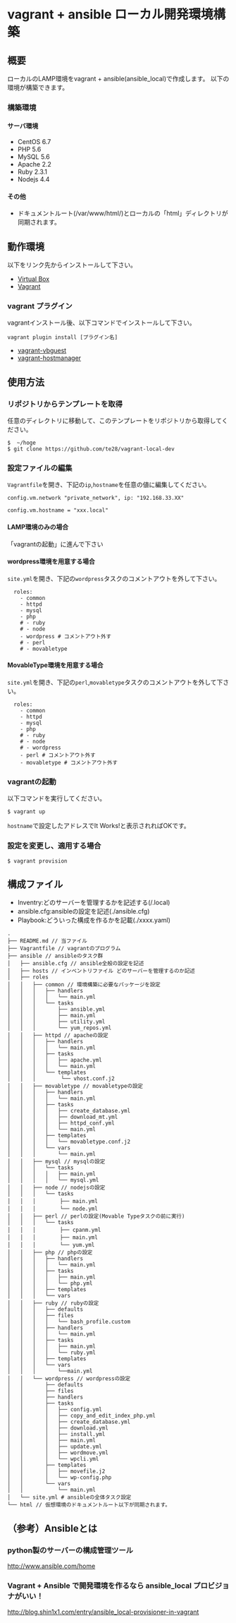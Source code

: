 # vagrant + ansible ローカル開発環境構築

## 概要

ローカルのLAMP環境をvagrant + ansible(ansible_local)で作成します。
以下の環境が構築できます。

### 構築環境

#### サーバ環境

* CentOS 6.7
* PHP 5.6
* MySQL 5.6
* Apache 2.2
* Ruby 2.3.1
* Nodejs 4.4

#### その他

* ドキュメントルート(/var/www/html/)とローカルの「html」ディレクトリが
同期されます。

## 動作環境

以下をリンク先からインストールして下さい。

* [Virtual Box](https://www.virtualbox.org/)
* [Vagrant](https://www.vagrantup.com/)

### vagrant プラグイン

vagrantインストール後、以下コマンドでインストールして下さい。

```
vagrant plugin install [プラグイン名]
```

* [vagrant-vbguest](https://github.com/dotless-de/vagrant-vbguest)
* [vagrant-hostmanager](https://github.com/devopsgroup-io/vagrant-hostmanager)


## 使用方法

### リポジトリからテンプレートを取得

任意のディレクトリに移動して、このテンプレートをリポジトリから取得してください。

```
$  ~/hoge
$ git clone https://github.com/te28/vagrant-local-dev
```

### 設定ファイルの編集

`Vagrantfile`を開き、下記の`ip`,`hostname`を任意の値に編集してください。

```
config.vm.network "private_network", ip: "192.168.33.XX"
```

```
config.vm.hostname = "xxx.local"
```

#### LAMP環境のみの場合

「vagrantの起動」に進んで下さい

#### wordpress環境を用意する場合

`site.yml`を開き、下記の`wordpress`タスクのコメントアウトを外して下さい。

```
  roles:
    - common
    - httpd
    - mysql
    - php
    # - ruby
    # - node
    - wordpress # コメントアウト外す
    # - perl
    # - movabletype
```

#### MovableType環境を用意する場合

`site.yml`を開き、下記の`perl`,`movabletype`タスクのコメントアウトを外して下さい。

```
  roles:
    - common
    - httpd
    - mysql
    - php
    # - ruby
    # - node
    # - wordpress
    - perl # コメントアウト外す
    - movabletype # コメントアウト外す
```

### vagrantの起動

以下コマンドを実行してください。

```
$ vagrant up
```

`hostname`で設定したアドレスでIt Works!と表示されればOKです。

### 設定を変更し、適用する場合

```
$ vagrant provision
```

## 構成ファイル

* Inventry:どのサーバーを管理するかを記述する(/.local)
* ansible.cfg:ansibleの設定を記述(./ansible.cfg)
* Playbook:どういった構成を作るかを記載(./xxxx.yaml)

```
.
├── README.md // 当ファイル
├── Vagrantfile // vagrantのプログラム
├── ansible // ansibleのタスク群
│   ├── ansible.cfg // ansible全般の設定を記述
│   ├── hosts // インベントリファイル どのサーバーを管理するのか記述
│   ├── roles
│   │   ├── common // 環境構築に必要なパッケージを設定
│   │   │   ├── handlers
│   │   │   │   └── main.yml
│   │   │   └── tasks
│   │   │       ├── ansible.yml
│   │   │       ├── main.yml
│   │   │       ├── utility.yml
│   │   │       └── yum_repos.yml
│   │   ├── httpd // apacheの設定
│   │   │   ├── handlers
│   │   │   │   └── main.yml
│   │   │   ├── tasks
│   │   │   │   ├── apache.yml
│   │   │   │   └── main.yml
│   │   │   └── templates
│   │   │        └── vhost.conf.j2
│   │   ├── movabletype // movabletypeの設定
│   │   │   ├── handlers
│   │   │   │   └── main.yml
│   │   │   ├── tasks
│   │   │   │   ├── create_database.yml
│   │   │   │   ├── download_mt.yml
│   │   │   │   ├── httpd_conf.yml
│   │   │   │   └── main.yml
│   │   │   ├── templates
│   │   │   │   └── movabletype.conf.j2
│   │   │   └── vars
│   │   │       └── main.yml
│   │   ├── mysql // mysqlの設定
│   │   │   └── tasks
│   │   │   │   ├── main.yml
│   │   │   │   └── mysql.yml
│   │   ├── node // nodejsの設定
│   │   │   └── tasks
│   │   │   　   ├── main.yml
│   │   │   　   └── node.yml
│   │   ├── perl // perlの設定(Movable Typeタスクの前に実行)
│   │   │   └── tasks
│   │   │   　   ├── cpanm.yml
│   │   │   　   ├── main.yml
│   │   │   　   └── yum.yml
│   │   ├── php // phpの設定
│   │   │   ├── handlers
│   │   │   │   └── main.yml
│   │   │   ├── tasks
│   │   │   │   ├── main.yml
│   │   │   │   └── php.yml
│   │   │   ├── templates
│   │   │   └── vars
│   │   ├── ruby // rubyの設定
│   │   │   ├── defaults
│   │   │   ├── files
│   │   │   │   └── bash_profile.custom
│   │   │   ├── handlers
│   │   │   │   └── main.yml
│   │   │   ├── tasks
│   │   │   │   ├── main.yml
│   │   │   │   └── ruby.yml
│   │   │   ├── templates
│   │   │   └── vars
│   │   │       └──main.yml
│   │   └── wordpress // wordpressの設定
│   │       ├── defaults
│   │       ├── files
│   │       ├── handlers
│   │       ├── tasks
│   │       │   ├── config.yml
│   │       │   ├── copy_and_edit_index_php.yml
│   │       │   ├── create_database.yml
│   │       │   ├── download.yml
│   │       │   ├── install.yml
│   │       │   ├── main.yml
│   │       │   ├── update.yml
│   │       │   ├── wordmove.yml
│   │       │   └── wpcli.yml
│   │       ├── templates
│   │       │   ├── movefile.j2
│   │       │   └── wp-config.php
│   │       └── vars
│   │           └── main.yml
│   └── site.yml # ansibleの全体タスク設定
└── html // 仮想環境のドキュメントルート以下が同期されます。
```

## （参考）Ansibleとは

### python製のサーバーの構成管理ツール
<http://www.ansible.com/home>

### Vagrant + Ansible で開発環境を作るなら ansible_local プロビジョナがいい！
<http://blog.shin1x1.com/entry/ansible_local-provisioner-in-vagrant>
